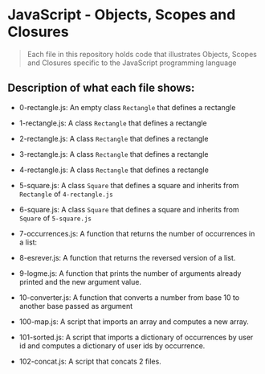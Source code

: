 # JavaScript - Objects, Scopes and Closures
> Each file in this repository holds code that illustrates Objects, Scopes and Closures
> specific to the JavaScript programming language

## Description of what each file shows:
* 0-rectangle.js: An empty class `Rectangle` that defines a rectangle

* 1-rectangle.js: A class `Rectangle` that defines a rectangle

* 2-rectangle.js: A class `Rectangle` that defines a rectangle

* 3-rectangle.js: A class `Rectangle` that defines a rectangle

* 4-rectangle.js: A class `Rectangle` that defines a rectangle

* 5-square.js: A class `Square` that defines a square and inherits from `Rectangle` of `4-rectangle.js`

* 6-square.js: A class `Square` that defines a square and inherits from `Square` of `5-square.js`

* 7-occurrences.js: A function that returns the number of occurrences in a list:

* 8-esrever.js: A function that returns the reversed version of a list.

* 9-logme.js: A function that prints the number of arguments already printed and the new argument value.

* 10-converter.js: A function that converts a number from base 10 to another base passed as argument

* 100-map.js: A script that imports an array and computes a new array.

* 101-sorted.js: A script that imports a dictionary of occurrences by user id and computes a dictionary of user ids by occurrence.

* 102-concat.js: A script that concats 2 files.
